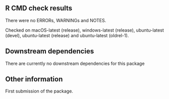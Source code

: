 ## R CMD check results

There were no ERRORs, WARNINGs and NOTES.

Checked on macOS-latest (release), windows-latest (release), ubuntu-latest (devel), ubuntu-latest (release) and ubuntu-latest (oldrel-1).

## Downstream dependencies

There are currently no downstream dependencies for this package

## Other information

First submission of the package.
